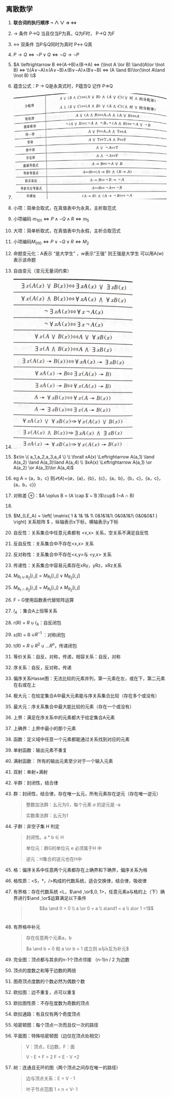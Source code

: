## 离散数学

1. **联合词的执行顺序   $\lnot$   $\land$  $\lor$  $\to$  $\leftrightarrow$** 

2. $\to$  条件  P$\to$Q 当且仅当P为真，Q为F时，  P$\to$Q 为F

3. $\leftrightarrow$ 双条件  当P与Q同时为真时  P$\leftrightarrow$ Q真

4. $P \to Q \Leftrightarrow \lnot P \lor Q \Leftrightarrow \lnot Q \to \lnot P$​​​

   

5. $A \leftrightarrow B ⇔(A→B)∧(B→A) ⇔ (\lnot A \lor B) \land(A\lor \lnot B)  ⇔  \\(A∨¬A)∧(A∨¬B)∧(B∨¬A)∧(B∨¬B) ⇔ (A \land B)\lor(\lnot A\land \lnot B) \\$​

   

6. 蕴含公式：P $\to$ Q是永真式时，P蕴含Q 记作 P$\Rightarrow$Q 

7. ![image-20240413014627160](./assets/image-20240413014627160.png) 

8. 小项：简单合取式，在真值表中为永真，主析取范式

9. 小项编码 $m_{101} ⇔ P \land \lnot Q \land R  ⇔  m_{5}$  

10. 大项：简单析取式，在真值表中为永假，主析合取范式

11. 小项编码$M_{010} ⇔ P \lor \lnot Q \lor R ⇔  M_{2}$​

12. 命题变元化：A表示 “是大学生” ，$w$表示“王强” 则王强是大学生 可以用A(w)表示该命题

13. 自由变元（变元无量词约束）

14. ![image-20240413020110701](./assets/image-20240413020110701.png) 

    

15. $x\in \{ a_1,a_2,a_3,a_4 \} \\
    \forall xA(x) \Leftrightarrow A(a_1) \land A(a_2) \land A(a_3)\land A(a_4) \\
    ∃xA(x) \Leftrightarrow A(a_1) \or A(a_2) \or A(a_3)\lor A(a_4)$

    

16. eg A = {a，b，c}  则$\mathscr{P}(A)$={$\emptyset$，{a}，{b}，{c}，{a，b}，{b，c}，{a，c}，{a，b，c}}

17. 对称差 $\oplus$：$A \oplus B = (A \cap $`~`B )$\cup$ (~A $\cap$ B)

18. 

19. $M_{LE_A} = \left[
    \matrix{
     1 & 1& 1& 1\\
     0&1&1&1\\
     0&0&1&1\\
     0&0&0&1
    }
    \right]  关系矩阵 $ ，纵轴表示x下标，横轴表示y下标

20. 自反性：关系集合中任意元素都有 <x,x> 关系，空关系不满足自反性

21. 反自反性：关系集合中不存在<x,x> 关系

22. 反对称性：关系集合中不存在<x,y>与 <y,x> 关系

23. 传递性：关系集合中容易元素存在xRy，yRz，xRz关系

24. $M_{R_1\cup R_2}[i,j] = M_{R_1}[i,j] \lor M_{R_2}[i,j]$

25. $M_{R_1\cap R_2}[i,j] = M_{R_1}[i,j] \land M_{R_2}[i,j]$

26. F $\circ$ G使用函数表代替矩阵运算

27. $I_A$ ：集合A上恒等关系

28. r(R) = $R\cup I_A$：自反闭包

29. s(R) = R $\cup R^{-1}$ ：对称闭包

30. t(R) = $R\cup R^2 \cup ... R^n$，传递闭包

31. 等价关系：自反，对称，传递，相容关系：自反，对称

32. 序关系：自反，反对称，传递

33. 偏序关系Hasse图：无法比较的元素并列，第一元素在左，或在下，第二元素在右或在上

34. 极大元：在给定集合A中最大元素能与序关系集合比较（存在多个或没有）

35. 最大元：序关系集合中最大能比较的元素（存在一个或没有）

36. 上界：满足在序关系中的元素都大于给定集合A元素

37. 上确界：上界中最小的那个元素

38. 函数：定义域中任意一个元素都能通过关系找到对应的元素

39. 单射函数：输出元素不重复

40. 满射函数： 所有的输出元素至少对于一个输入元素

41. 双射：单射+满射

42. 半群：封闭性，结合律

43. 群：封闭性，结合律，存在唯一幺元，所有元素存在逆元（存在唯一逆元）

    > 整数加法群：幺元为0，每个元素 *a* 的逆元是 -a
    >
    > 实数乘法群：幺元为1

44. 子群：非空子集 H 判定

    > 封闭性。a * b ∈ H
    >
    > 单位元：群G的单位元 e 必须属于H 中
    >
    > 逆元：H集合的逆元也在H中

45. 格：偏序关系中任意两个元素都存在上确界和下确界，偏序关系为格

46. 格性质：<S，*，/>构成的代数系统，适合交换律，结合律，吸收律

47. 有界格：存在代数系统 <L，$\and ,\or$,0, 1>，任意元素a与格的上（下）确界进行$\and ,\or$运算满足以下条件

    > $$a \and 0 = 0 \\ 
    > a \or 0 = a \\ 
    > a\and1 = a \\ a\or 1 =1$$​

48. 有界格中补元

    > 存在任意两个元素a，b
    >
    > $a \and b = 0 和  a \or b = 1 成立则 a与b互为补元$​

49. 完全图：顶点都与其余的n-1个顶点邻接 （n-1)n / 2 为边数

50. 顶点的度数之和等于边数的两倍

51. 图奇顶点度数的个数必然为偶数个数

52. 欧拉图：边不重复，点可以重复

53. 欧拉图性质：不存在度数为奇数的顶点

54. 欧拉通路：有且仅有两个奇度顶点

55. 哈密顿图：每个顶点一次而且仅一次的路径

56. 平面图：特殊哈密顿图（边仅在顶点处相交）

    > V：顶点，E边数，F：面
    >
    > V - E + F = 2      F = E - V +2

57. 树：连通且无环的图（两个顶点之间存在唯一的路径）

    > 边与顶点关系：E = V - 1
    >
    > 叶子节点范围 1 < n < V-  1

    

​    

